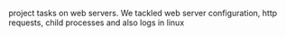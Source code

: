 project tasks on web servers. We tackled web server configuration, http requests, child processes and also logs in linux

